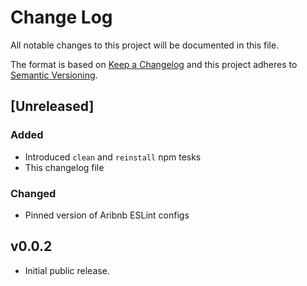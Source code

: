 # Change Log
All notable changes to this project will be documented in this file.

The format is based on [Keep a Changelog](http://keepachangelog.com/)
and this project adheres to [Semantic Versioning](http://semver.org/).


## [Unreleased]

### Added

- Introduced `clean` and `reinstall` npm tesks
- This changelog file

### Changed

- Pinned version of Aribnb ESLint configs

## v0.0.2

- Initial public release.
